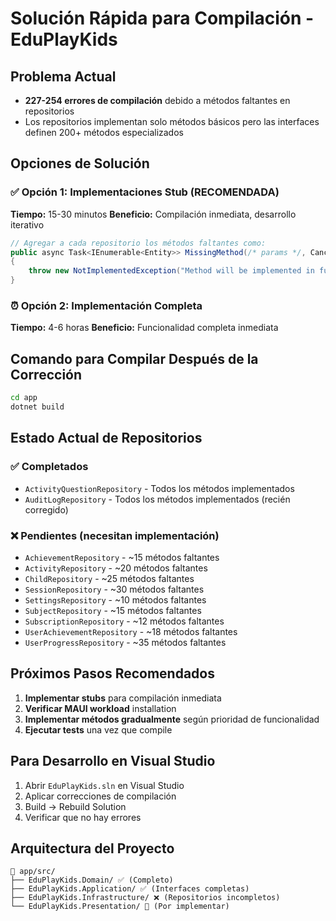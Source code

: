 # Solución Rápida para Compilación - EduPlayKids

## Problema Actual
- **227-254 errores de compilación** debido a métodos faltantes en repositorios
- Los repositorios implementan solo métodos básicos pero las interfaces definen 200+ métodos especializados

## Opciones de Solución

### ✅ Opción 1: Implementaciones Stub (RECOMENDADA)
**Tiempo:** 15-30 minutos
**Beneficio:** Compilación inmediata, desarrollo iterativo

```csharp
// Agregar a cada repositorio los métodos faltantes como:
public async Task<IEnumerable<Entity>> MissingMethod(/* params */, CancellationToken cancellationToken = default)
{
    throw new NotImplementedException("Method will be implemented in future iterations");
}
```

### ⏰ Opción 2: Implementación Completa
**Tiempo:** 4-6 horas
**Beneficio:** Funcionalidad completa inmediata

## Comando para Compilar Después de la Corrección

```bash
cd app
dotnet build
```

## Estado Actual de Repositorios

### ✅ Completados
- `ActivityQuestionRepository` - Todos los métodos implementados
- `AuditLogRepository` - Todos los métodos implementados (recién corregido)

### ❌ Pendientes (necesitan implementación)
- `AchievementRepository` - ~15 métodos faltantes
- `ActivityRepository` - ~20 métodos faltantes
- `ChildRepository` - ~25 métodos faltantes
- `SessionRepository` - ~30 métodos faltantes
- `SettingsRepository` - ~10 métodos faltantes
- `SubjectRepository` - ~15 métodos faltantes
- `SubscriptionRepository` - ~12 métodos faltantes
- `UserAchievementRepository` - ~18 métodos faltantes
- `UserProgressRepository` - ~35 métodos faltantes

## Próximos Pasos Recomendados

1. **Implementar stubs** para compilación inmediata
2. **Verificar MAUI workload** installation
3. **Implementar métodos gradualmente** según prioridad de funcionalidad
4. **Ejecutar tests** una vez que compile

## Para Desarrollo en Visual Studio

1. Abrir `EduPlayKids.sln` en Visual Studio
2. Aplicar correcciones de compilación
3. Build → Rebuild Solution
4. Verificar que no hay errores

## Arquitectura del Proyecto

```
📁 app/src/
├── EduPlayKids.Domain/ ✅ (Completo)
├── EduPlayKids.Application/ ✅ (Interfaces completas)
├── EduPlayKids.Infrastructure/ ❌ (Repositorios incompletos)
└── EduPlayKids.Presentation/ 🔄 (Por implementar)
```